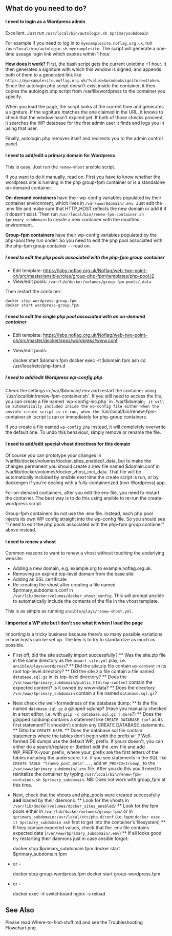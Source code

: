 ## What do you need to do?
#### I need to login as a Wordpress admin

Excellent. Just run `/usr/local/bin/autologin.sh $primarysubdomain`

For example if you need to log in to `myexamplesite.noflag.org.uk`, run `/usr/local/bin/autologin.sh myexamplesite`. The script will generate a one-time useage login link which expires within 1 hour.

**How does it work?**
First, the bash script gets the current unixtime +1 hour. It then generates a signiture with which this window is signed, and appends both of them to a generated link like `https://myexamplesite.noflag.org.uk/?valid=$window&signiture=$token`. Since the autologin.php script doesn't exist inside the container, it then copies the autologin.php script from /var/lib/wordpress to the container you specify.

When you load the page, the script looks at the current time and generates a signiture. If the signiture matches the one claimed in the URL, it knows to check that the window hasn't expired yet. If both of those checks proceed, it searches the WP database for the first admin user it finds and logs you in using that user.

Finally, autologin.php removes itself and redirects you to the admin control panel.

#### I need to add/edit a primary domain for Wordpress
This is easy. Just run the `renew-vhost` ansible script.

If you want to do it manually, read on. First you have to know whether the wordpress site is running in the php group-fpm container or is a standalone on-demand container.

**On-demand containers** have their wp-config variables populated by their container environment, which lives in `/var/www/$domain/.env`. Just edit the .env file and make sure that HTTP_HOST reflects the new domain or add it if it doesn't exist. Then run `/usr/local/bin/renew-fpm-container.sh $primary_subdomain` to create a new container with the modified environment.

**Group-fpm containers** have their wp-config variables populated by the php-pool they run under. So you need to edit the php pool associated with the php-fpm group container -- read on.

##### I need to edit the php pools associated with the php-fpm group container

* Edit template: https://labs.noflag.org.uk/Noflag/web-two-point-oh/src/master/ansible/roles/group-php-fpm/templates/php-pool.j2
* View/edit pools: `/var/lib/docker/volumes/group-fpm-pools/_data`

Then restart the container:

    docker stop wordpress-group.fpm
    docker start wordpress-group.fpm

##### I need to edit the single php pool associated with an on-demand container

* Edit template: https://labs.noflag.org.uk/Noflag/web-two-point-oh/src/master/docker/apps/wordpress/www.conf
* View/edit pools: 

    docker start $domain.fpm
    docker exec -it $domain.fpm ash
    cd /usr/local/etc/php-fpm.d

##### I need to add/edit Wordpress wp-config.php

Check the settings in /var/$domain/.env and restart the container using `/usr/local/bin/renew-fpm-container.sh`. If you still need to access the file, you can create a file named `wp-config-inc.php` in `/var/$domain`; it will be automatically included inside the wp-config file either when the ansible create script is re-run, when the `/usr/local/bin/renew-fpm-container.sh` script is run or immediately for php-group containers.

If you create a file named `wp-config.php` instead, it will completely overwrite the default one. To undo this behaviour, simply remove or rename the file.

#### I need to add/edit special vhost directives for this domain

Of course you can prototype your changes in /var/lib/docker/volumes/docker_sites_enabled/_data, but to make the changes permanent you should create a new file named $domain.conf in /var/lib/docker/volumes/docker_vhost_inc/_data. That file will be automatically included by ansible next time the create script is run, or by dockergen if you're dealing with a fully-containerized (non-Wordpress) app.

For on-demand containers, after you edit the env file, you need to restart the container. The best way is to do this using ansible to re-run the create-wordpress script.

Group-fpm containers do not use the .env file. Instead, each php pool injects its own WP config straight into the wp-config file. So you should see "I need to edit the php pools associated with the php-fpm group container" above instead.

#### I need to renew a vhost

Common reasons to want to renew a vhost without touching the underlying website:

* Adding a new domain, e.g. example.org to example.noflag.org.uk.
* Removing an expired top-level domain from the base site
* Adding an SSL certificate
* Re-creating the vhost after creating a file named $primary_subdomain.conf in `/var/lib/docker/volumes/docker_vhost_config`. This will prompt ansible to automatically include the contents of the file in the vhost template.

This is as simple as running `ansible/plays/renew-vhost.yml`.

#### I imported a WP site but I don't see what it when I load the page

Importing is a tricky business because there's so many possible variations in how hosts can be set up. The key is to try to standardize as much as possible.

* First off, did the site actually import successfully?
** Was the site.zip file in the same directory as the `import-site.yml` play, i.e. `ansible/plays/wordpress`?
** Did the site.zip file contain `wp-content` in its root top-level directory?
** Did the site.zip file contain a file named `database.sql.gz` in its top-level directory?
** Does the `/var/www/$primary_subdomain/public_html/wp-content` contain the expected content? Is it owned by www-data?
** Does the directory `/var/www/$primary_subdomain` contain a file named `database.sql.gz`?
* Next check the well-formedness of the database dump:
** Is the file named `database.sql.gz` a gzipped sqlump? (Have you manually checked in a text editor, i.e. with `gzip -c database.sql.gz | more`?)
** Does the gzipped sqldump contains a statement like `CREATE DATABASE foo?` as its first statement? It shouldn't contain any CREATE DATABASE statements. ** Ditto for `CREATE USER`.
** Does the database.sql file contain statements where the tables don't begin with the prefix `WP_`? Well-formed DB dumps use the default WP_ prefix. If yours doesn't, you can either do a search/replace or (better) edit the .env file and add WP_PREFIX=your_prefix, where your_prefix are the first letters of the tables including the underscore. I.e. if you see statements in the SQL like `CREATE TABLE "truewp_post_meta"...`, add `WP_PREFIX=truewp_` to the `/var/www/$primary_subdomain/.env` file. After you do this you'll need to reinitalize the container by typing `/usr/local/bin/renew-fpm-container.sh $primary_subdomain`. NB: Does not work with group_fpm at this time.
* Next, check that the vhosts and php_pools were created successfully **and** loaded by their daemons.
** Look for the vhosts in `/var/lib/docker/volumes/docker_sites_enabled/` 
** Look for the fpm pools either in `/var/lib/docker/volumes/group-fpm/` or in `$primary_subdomain:/usr/local/etc/php.d/conf` (i.e. type `docker exec -it $primary_subdomain ash` first to get into the container's filesystem)
** If they contain expected values, check that the .env file contains expected data (`/var/www/$primary_subdomain/.env`) 
** If all looks good try restarting their daemons just in case ansible forgot:

    docker stop $primary_subdomain.fpm
    docker start $primary_subdomain.fpm

- or -

    docker stop group-wordpress.fpm
    docker start group-wordpress.fpm

- or -

    docker exec -it switchboard nginx -s reload

## See Also

Please read Where-to-find-stuff.md and see the Troubleshooting Flowchart.png.